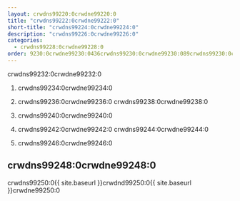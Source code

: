 ```yaml
---
layout: crwdns99220:0crwdne99220:0
title: "crwdns99222:0crwdne99222:0"
short-title: "crwdns99224:0crwdne99224:0"
description: "crwdns99226:0crwdne99226:0"
categories:
  - crwdns99228:0crwdne99228:0
order: 9230:0crwdne99230:0436crwdns99230:0crwdne99230:089crwdns99230:0crwdne99230:0
---
```

crwdns99232:0crwdne99232:0

1. crwdns99234:0crwdne99234:0

2. crwdns99236:0crwdne99236:0 crwdns99238:0crwdne99238:0

3. crwdns99240:0crwdne99240:0

4. crwdns99242:0crwdne99242:0 crwdns99244:0crwdne99244:0

5. crwdns99246:0crwdne99246:0

## crwdns99248:0crwdne99248:0

crwdns99250:0{{ site.baseurl }}crwdnd99250:0{{ site.baseurl }}crwdne99250:0